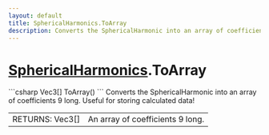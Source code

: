 ```yaml
---
layout: default
title: SphericalHarmonics.ToArray
description: Converts the SphericalHarmonic into an array of coefficients 9 long. Useful for storing calculated data!
---
```

# [SphericalHarmonics]({{site.url}}/Pages/Reference/SphericalHarmonics.html).ToArray

<div class='signature' markdown='1'>
```csharp
Vec3[] ToArray()
```
Converts the SphericalHarmonic into an array of
coefficients 9 long. Useful for storing calculated data!
</div>

|  |  |
|--|--|
|RETURNS: Vec3[]|An array of coefficients 9 long.|




